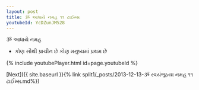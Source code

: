 ```yaml
---
layout: post
title: ૐ આધાયે નમહ ૧૧ ટાઈમ્સ
youtubeId: YcDZunJM528
---
```

 
 
 ૐ આધાયે નમહ  
 
 -  કોણ સૌથી પ્રાચીન છે કોણ મનુષ્યમાં પ્રથમ છે 
 
  
 
  
 
 
 
 
 
 


{% include youtubePlayer.html id=page.youtubeId %}
 
[Next]({{ site.baseurl }}{% link  split1/_posts/2013-12-13-ૐ સ્વયંભૂઠયા નમહ ૧૧ ટાઈમ્સ.md%})
 

